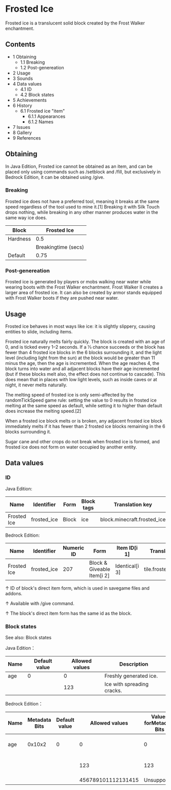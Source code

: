 # Frosted Ice
Frosted ice is a translucent solid block created by the Frost Walker enchantment.

## Contents
- 1 Obtaining
	- 1.1 Breaking
	- 1.2 Post-genereation
- 2 Usage
- 3 Sounds
- 4 Data values
	- 4.1 ID
	- 4.2 Block states
- 5 Achievements
- 6 History
	- 6.1 Frosted ice "item"
		- 6.1.1 Appearances
		- 6.1.2 Names
- 7 Issues
- 8 Gallery
- 9 References

## Obtaining
In Java Edition, Frosted ice cannot be obtained as an item, and can be placed only using commands such as /setblock and /fill, but exclusively in Bedrock Edition, it can be obtained using /give. 

### Breaking
Frosted ice does not have a preferred tool, meaning it breaks at the same speed regardless of the tool used to mine it.[1] Breaking it with Silk Touch drops nothing, while breaking in any other manner produces water in the same way ice does.

| Block    | Frosted Ice         |
|----------|---------------------|
| Hardness | 0.5                 |
|          | Breakingtime (secs) |
| Default  | 0.75                |

### Post-genereation
Frosted ice is generated by players or mobs walking near water while wearing boots with the Frost Walker enchantment. Frost Walker II creates a larger area of frosted ice. It can also be created by armor stands equipped with Frost Walker boots if they are pushed near water.

## Usage
Frosted ice behaves in most ways like ice: it is slightly slippery, causing entities to slide, including items.

Frosted ice naturally melts fairly quickly. The block is created with an age of 0, and is ticked every 1–2 seconds. If a 1⁄3 chance succeeds or the block has fewer than 4 frosted ice blocks in the 6 blocks surrounding it, and the light level (including light from the sun) at the block would be greater than 11 minus the age, then the age is incremented. When the age reaches 4, the block turns into water and all adjacent blocks have their age incremented (but if these blocks melt also, the effect does not continue to cascade). This does mean that in places with low light levels, such as inside caves or at night, it never melts naturally.

The melting speed of frosted ice is only semi-affected by the randomTickSpeed game rule: setting the value to 0 results in frosted ice melting at the same speed as default, while setting it to higher than default does increase the melting speed.[2]

When a frosted ice block melts or is broken, any adjacent frosted ice block immediately melts if it has fewer than 2 frosted ice blocks remaining in the 6 blocks surrounding it.

Sugar cane and other crops do not break when frosted ice is formed, and frosted ice does not form on water occupied by another entity.

## Data values
### ID
Java Edition:

| Name        | Identifier  | Form  | Block tags | Translation key             |
|-------------|-------------|-------|------------|-----------------------------|
| Frosted Ice | frosted_ice | Block | ice        | block.minecraft.frosted_ice |

Bedrock Edition:

| Name        | Identifier  | Numeric ID | Form                       | Item ID[i 1]   | Translation key       |
|-------------|-------------|------------|----------------------------|----------------|-----------------------|
| Frosted Ice | frosted_ice | 207        | Block & Giveable Item[i 2] | Identical[i 3] | tile.frosted_ice.name |


↑ ID of block's direct item form, which is used in savegame files and addons.

↑ Available with /give command.

↑ The block's direct item form has the same id as the block.


### Block states
See also: Block states

Java Edition：

| Name | Default value | Allowed values | Description                |
|------|---------------|----------------|----------------------------|
| age  | 0             | 0              | Freshly generated ice.     |
|      |               | 123            | Ice with spreading cracks. |

Bedrock Edition：

| Name | Metadata Bits | Default value | Allowed values     | Values forMetadata Bits | Description                |
|------|---------------|---------------|--------------------|-------------------------|----------------------------|
| age  | 0x10x2        | 0             | 0                  | 0                       | Freshly generated ice.     |
|      |               |               | 123                | 123                     | Ice with spreading cracks. |
|      |               |               | 456789101112131415 | Unsupported             | Unused                     |




